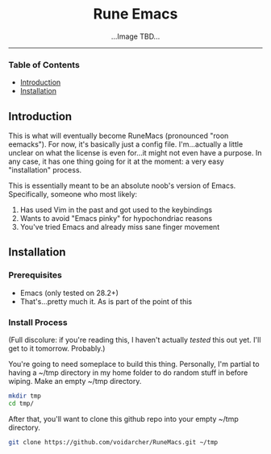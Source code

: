 <div align="center">
  
  # Rune Emacs

</div>

<div align="center">

  ...Image TBD...
  
</div>

---

### Table of Contents
- [Introduction](#introduction)
- [Installation](#installation)


## Introduction
This is what will eventually become RuneMacs (pronounced "roon eemacks"). For now, it's basically
just a config file. I'm...actually a little unclear on what the license is even for...it might
not even have a purpose. In any case, it has one thing going for it at the moment: a very easy
"installation" process. 

This is essentially meant to be an absolute noob's version of Emacs. Specifically, someone who 
most likely:
1) Has used Vim in the past and got used to the keybindings 
2) Wants to avoid "Emacs pinky" for hypochondriac reasons
3) You've tried Emacs and already miss sane finger movement

## Installation
### Prerequisites
* Emacs (only tested on 28.2+)
* That's...pretty much it. As is part of the point of this

### Install Process
(Full discolure: if you're reading this, I haven't actually *tested* this out yet. I'll get 
to it tomorrow. Probably.)

You're going to need someplace to build this thing. Personally, I'm partial to having a 
~/tmp directory in my home folder to do random stuff in before wiping. Make an empty ~/tmp 
directory. 

```sh
mkdir tmp
cd tmp/
```
After that, you'll want to clone this github repo into your empty ~/tmp directory.
```sh
git clone https://github.com/voidarcher/RuneMacs.git ~/tmp
```
